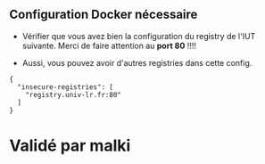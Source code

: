 
## Configuration Docker nécessaire

- Vérifier que vous avez bien la configuration du registry de l'IUT suivante. Merci de faire attention au **port 80** !!!! 
 
- Aussi, vous pouvez avoir d'autres registries dans cette config. 

```docker 
{
  "insecure-registries": [
    "registry.univ-lr.fr:80"
  ]
}
```
# Validé par malki


